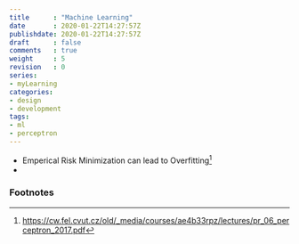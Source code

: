 ```yaml
---
title      : "Machine Learning"
date       : 2020-01-22T14:27:57Z
publishdate: 2020-01-22T14:27:57Z
draft      : false
comments   : true
weight     : 5
revision   : 0
series:
- myLearning
categories:
- design
- development
tags:
- ml
- perceptron
---
```



* Emperical Risk Minimization can lead to Overfitting[^1]
*

### Footnotes

[^1]: https://cw.fel.cvut.cz/old/_media/courses/ae4b33rpz/lectures/pr_06_perceptron_2017.pdf
[^2]:
